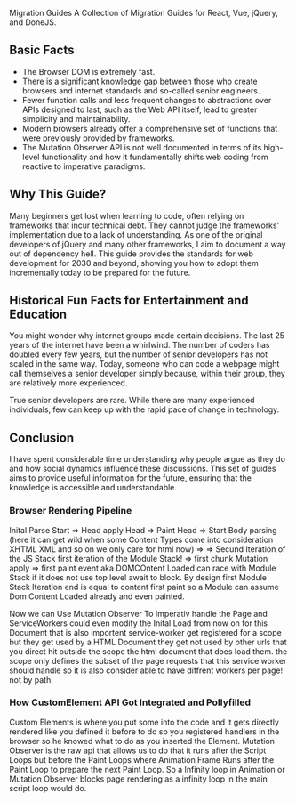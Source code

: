 Migration Guides
A Collection of Migration Guides for React, Vue, jQuery, and DoneJS.

## Basic Facts
- The Browser DOM is extremely fast.
- There is a significant knowledge gap between those who create browsers and internet standards and so-called senior engineers.
- Fewer function calls and less frequent changes to abstractions over APIs designed to last, such as the Web API itself, lead to greater simplicity and maintainability.
- Modern browsers already offer a comprehensive set of functions that were previously provided by frameworks.
- The Mutation Observer API is not well documented in terms of its high-level functionality and how it fundamentally shifts web coding from reactive to imperative paradigms.

## Why This Guide?
Many beginners get lost when learning to code, often relying on frameworks that incur technical debt. They cannot judge the frameworks' implementation due to a lack of understanding. As one of the original developers of jQuery and many other frameworks, I aim to document a way out of dependency hell. This guide provides the standards for web development for 2030 and beyond, showing you how to adopt them incrementally today to be prepared for the future.

## Historical Fun Facts for Entertainment and Education
You might wonder why internet groups made certain decisions. The last 25 years of the internet have been a whirlwind. The number of coders has doubled every few years, but the number of senior developers has not scaled in the same way. Today, someone who can code a webpage might call themselves a senior developer simply because, within their group, they are relatively more experienced.

True senior developers are rare. While there are many experienced individuals, few can keep up with the rapid pace of change in technology.

## Conclusion
I have spent considerable time understanding why people argue as they do and how social dynamics influence these discussions. This set of guides aims to provide useful information for the future, ensuring that the knowledge is accessible and understandable.


### Browser Rendering Pipeline
Inital Parse Start => Head apply Head => Paint Head => Start Body parsing (here it can get wild when some Content Types come into consideration XHTML XML and so on we only care for html now)  => => Secund Iteration of the JS Stack first iteration of the Module Stack! => first chunk Mutation apply => first paint event aka DOMCOntent Loaded can race with Module Stack if it does not use top level await to block. By design first Module Stack Iteration end is equal to content first paint so a Module can assume Dom Content Loaded already and even painted.

Now we can Use Mutation Observer To Imperativ handle the Page and ServiceWorkers could even modify the Inital Load from now on for this Document that is also importent service-worker get registered for a scope but they get used by a HTML Document they get not used by other urls that you direct hit outside the scope the html document that does load them. the scope only defines the subset of the page requests that this service worker should handle so it is also consider able to have diffrent workers per page! not by path. 

### How CustomElement API Got Integrated and Pollyfilled
Custom Elements is where you put some <custom-element> into the code and it gets directly rendered like you defined it before to do so you registered handlers in the browser so he knowed what to do as you inserted the Element. 
Mutation Observer is the raw api that allows us to do that it runs after the Script Loops but before the Paint Loops where Animation Frame Runs after the Paint Loop to prepare the next Paint Loop. So a Infinity loop in Animation or Mutation Observer blocks page rendering as a infinity loop in the main script loop would do. 

